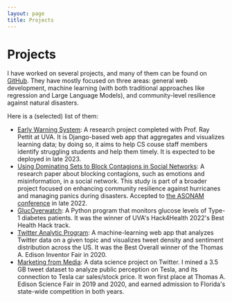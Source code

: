 ```yaml
---
layout: page
title: Projects
---
```

# Projects

I have worked on several projects, and many of them can be found on [GitHub](https://github.com/robertchenbao?tab=repositories). They have mostly focused on three areas: general web development, machine learning (with both traditional approaches like regression and Large Language Models), and community-level resilience against natural disasters.

Here is a (selected) list of them:

* [Early Warning System](https://earlywarning.cs.virginia.edu): A research project completed with Prof. Ray Pettit at UVA. It is Django-based web app that aggregates and visualizes learning data; by doing so, it aims to help CS couse staff members identify struggling students and help them timely. It is expected to be deployed in late 2023.
* [Using Dominating Sets to Block Contagions in Social Networks](https://par.nsf.gov/biblio/10376914): A research paper about blocking contagions, such as emotions and misinformation, in a social network. This study is part of a broader project focused on enhancing community resilience against hurricanes and managing panics during disasters. Accepted to [the ASONAM conference](https://asonam.cpsc.ucalgary.ca/2022/) in late 2022.
* [GlucOverwatch](https://devpost.com/software/glucoverwatch): A Python program that monitors glucose levels of Type-1 diabetes patients. It was the winner of UVA's Hack4Health 2022's Best Health Hack track.
* [Twitter Analytic Program](https://github.com/robertchenbao/twitter-analytic-program/): A machine-learning web app that analyzes Twitter data on a given topic and visualizes tweet density and sentiment distribution across the US. It was the Best Overall winner of the Thomas A. Edison Inventor Fair in 2020.
* [Marketing from Media](https://edisonfairs.org/2019/01/30/2019-science-fair-winners/): A data science project on Twitter. I mined a 3.5 GB tweet dataset to analyze public perception on Tesla, and its connection to Tesla car sales/stock price. It won first place at Thomas A. Edison Science Fair in 2019 and 2020, and earned admission to Florida's state-wide competition in both years.
